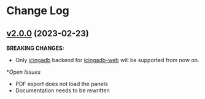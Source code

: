 # Change Log

## [v2.0.0](https://github.com/mikesch-mp/icingaweb2-module-grafana/tree/v2.0.0) (2023-02-23)

**BREAKING CHANGES:**
- Only [icingadb](https://github.com/Icinga/icingadb) backend for [icingadb-web](https://github.com/Icinga/icingadb-web) will be supported from now on.

**Open Issues*
- PDF export does not load the panels
- Documentation needs to be rewritten
